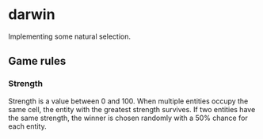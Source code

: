 # darwin

Implementing some natural selection.

## Game rules
### Strength
Strength is a value between 0 and 100. When multiple entities occupy the same cell, the 
entity with the greatest strength survives. If two entities have the same strength, the
winner is chosen randomly with a 50% chance for each entity.


